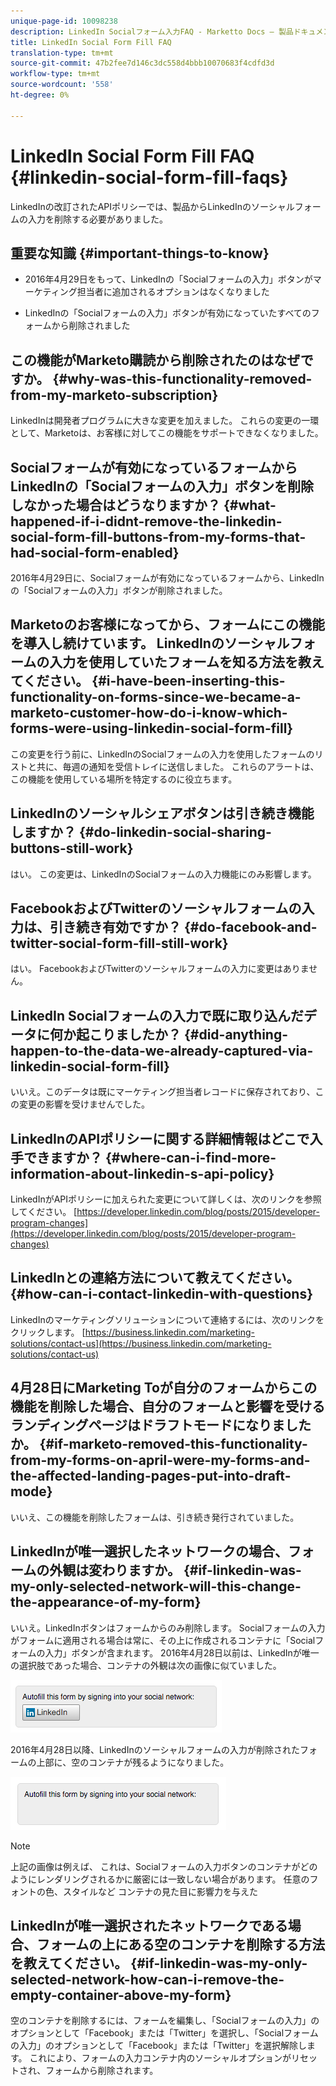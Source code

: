 ```yaml
---
unique-page-id: 10098238
description: LinkedIn Socialフォーム入力FAQ - Marketto Docs — 製品ドキュメント
title: LinkedIn Social Form Fill FAQ
translation-type: tm+mt
source-git-commit: 47b2fee7d146c3dc558d4bbb10070683f4cdfd3d
workflow-type: tm+mt
source-wordcount: '558'
ht-degree: 0%

---
```



# LinkedIn Social Form Fill FAQ {#linkedin-social-form-fill-faqs}

LinkedInの改訂されたAPIポリシーでは、製品からLinkedInのソーシャルフォームの入力を削除する必要がありました。

## 重要な知識 {#important-things-to-know}

* 2016年4月29日をもって、LinkedInの「Socialフォームの入力」ボタンがマーケティング担当者に追加されるオプションはなくなりました

* LinkedInの「Socialフォームの入力」ボタンが有効になっていたすべてのフォームから削除されました

## この機能がMarketo購読から削除されたのはなぜですか。 {#why-was-this-functionality-removed-from-my-marketo-subscription}

LinkedInは開発者プログラムに大きな変更を加えました。 これらの変更の一環として、Marketoは、お客様に対してこの機能をサポートできなくなりました。

## Socialフォームが有効になっているフォームからLinkedInの「Socialフォームの入力」ボタンを削除しなかった場合はどうなりますか？ {#what-happened-if-i-didnt-remove-the-linkedin-social-form-fill-buttons-from-my-forms-that-had-social-form-enabled}

2016年4月29日に、Socialフォームが有効になっているフォームから、LinkedInの「Socialフォームの入力」ボタンが削除されました。

## Marketoのお客様になってから、フォームにこの機能を導入し続けています。 LinkedInのソーシャルフォームの入力を使用していたフォームを知る方法を教えてください。 {#i-have-been-inserting-this-functionality-on-forms-since-we-became-a-marketo-customer-how-do-i-know-which-forms-were-using-linkedin-social-form-fill}

この変更を行う前に、LinkedInのSocialフォームの入力を使用したフォームのリストと共に、毎週の通知を受信トレイに送信しました。 これらのアラートは、この機能を使用している場所を特定するのに役立ちます。

## LinkedInのソーシャルシェアボタンは引き続き機能しますか？ {#do-linkedin-social-sharing-buttons-still-work}

はい。 この変更は、LinkedInのSocialフォームの入力機能にのみ影響します。

## FacebookおよびTwitterのソーシャルフォームの入力は、引き続き有効ですか？ {#do-facebook-and-twitter-social-form-fill-still-work}

はい。 FacebookおよびTwitterのソーシャルフォームの入力に変更はありません。

## LinkedIn Socialフォームの入力で既に取り込んだデータに何か起こりましたか？ {#did-anything-happen-to-the-data-we-already-captured-via-linkedin-social-form-fill}

いいえ。このデータは既にマーケティング担当者レコードに保存されており、この変更の影響を受けませんでした。

## LinkedInのAPIポリシーに関する詳細情報はどこで入手できますか？ {#where-can-i-find-more-information-about-linkedin-s-api-policy}

LinkedInがAPIポリシーに加えられた変更について詳しくは、次のリンクを参照してください。 [https://developer.linkedin.com/blog/posts/2015/developer-program-changes](https://developer.linkedin.com/blog/posts/2015/developer-program-changes)

## LinkedInとの連絡方法について教えてください。 {#how-can-i-contact-linkedin-with-questions}

LinkedInのマーケティングソリューションについて連絡するには、次のリンクをクリックします。 [https://business.linkedin.com/marketing-solutions/contact-us](https://business.linkedin.com/marketing-solutions/contact-us)

## 4月28日にMarketing Toが自分のフォームからこの機能を削除した場合、自分のフォームと影響を受けるランディングページはドラフトモードになりましたか。 {#if-marketo-removed-this-functionality-from-my-forms-on-april-were-my-forms-and-the-affected-landing-pages-put-into-draft-mode}

いいえ、この機能を削除したフォームは、引き続き発行されていました。

## LinkedInが唯一選択したネットワークの場合、フォームの外観は変わりますか。 {#if-linkedin-was-my-only-selected-network-will-this-change-the-appearance-of-my-form}

いいえ。LinkedInボタンはフォームからのみ削除します。 Socialフォームの入力がフォームに適用される場合は常に、その上に作成されるコンテナに「Socialフォームの入力」ボタンが含まれます。 2016年4月28日以前は、LinkedInが唯一の選択肢であった場合、コンテナの外観は次の画像に似ていました。

![--](assets/one.png)

2016年4月28日以降、LinkedInのソーシャルフォームの入力が削除されたフォームの上部に、空のコンテナが残るようになりました。

![--](assets/two.png)

>[!NOTE]
>
>上記の画像は例えば、 これは、Socialフォームの入力ボタンのコンテナがどのようにレンダリングされるかに厳密には一致しない場合があります。 任意のフォントの色、スタイルなど コンテナの見た目に影響力を与えた

## LinkedInが唯一選択されたネットワークである場合、フォームの上にある空のコンテナを削除する方法を教えてください。 {#if-linkedin-was-my-only-selected-network-how-can-i-remove-the-empty-container-above-my-form}

空のコンテナを削除するには、フォームを編集し、「Socialフォームの入力」のオプションとして「Facebook」または「Twitter」を選択し、「Socialフォームの入力」のオプションとして「Facebook」または「Twitter」を選択解除します。 これにより、フォームの入力コンテナ内のソーシャルオプションがリセットされ、フォームから削除されます。
